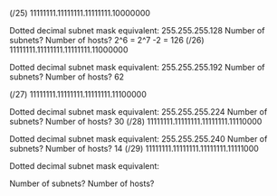 
  (/25) 11111111.11111111.11111111.10000000

Dotted decimal subnet mask equivalent:
255.255.255.128
Number of subnets? Number of hosts?
2^6  = 2^7 -2  = 126
    (/26) 11111111.11111111.11111111.11000000

Dotted decimal subnet mask equivalent:
255.255.255.192 
Number of subnets? Number of hosts?
62 

(/27) 11111111.11111111.11111111.11100000

Dotted decimal subnet mask equivalent:
255.255.255.224
Number of subnets? Number of hosts?
30 
 (/28) 11111111.11111111.11111111.11110000

Dotted decimal subnet mask equivalent:
255.255.255.240 
Number of subnets? Number of hosts?
14 
 (/29) 11111111.11111111.11111111.11111000

Dotted decimal subnet mask equivalent:

Number of subnets? Number of hosts?

